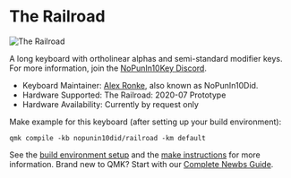 # The Railroad

![The Railroad](https://i.imgur.com/B8OjXmyl.jpg)

A long keyboard with ortholinear alphas and semi-standard modifier keys. For more information, join the [NoPunIn10Key Discord](https://discord.gg/sku2Y6w).

* Keyboard Maintainer: [Alex Ronke](diplomacyvariants.wordpress.com), also known as NoPunIn10Did. 
* Hardware Supported: The Railroad: 2020-07 Prototype
* Hardware Availability: Currently by request only

Make example for this keyboard (after setting up your build environment):

    qmk compile -kb nopunin10did/railroad -km default

See the [build environment setup](https://docs.qmk.fm/#/getting_started_build_tools) and the [make instructions](https://docs.qmk.fm/#/getting_started_make_guide) for more information. Brand new to QMK? Start with our [Complete Newbs Guide](https://docs.qmk.fm/#/newbs).
